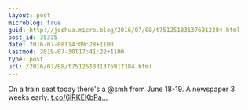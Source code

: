 ```yaml
---
layout: post
microblog: true
guid: http://joshua.micro.blog/2016/07/08/t751251831376912384.html
post_id: 35335
date: 2016-07-08T14:09:28+1100
lastmod: 2019-07-30T17:41:22+1100
type: post
url: /2016/07/08/t751251831376912384.html
---
```

On a train seat today there's a @smh from June 18-19. A newspaper 3 weeks early. [t.co/6lRKEKbPa...](https://t.co/6lRKEKbPae)

